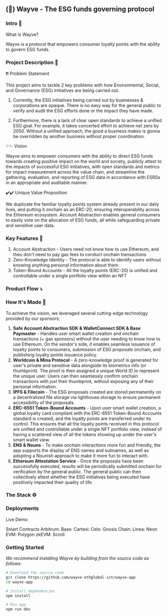 ## (🌱) Wayve - The ESG funds governing protocol

### Intro 👋

What is Wayve?

Wayve is a protocol that empowers consumer loyalty points with the ability to govern ESG funds.

### Project Description 📔

❗❗ Problem Statement

This project aims to tackle 2 key problems with how Environmental, Social, and Governance (ESG) initiatives are being carried out.

1. Currently, the ESG initiatives being carried out by businesses & corporations are opaque. There is no easy way for the general public to verify and audit the ESG efforts done or the impact they have made.

2. Furthermore, there is a lack of clear open standards to achieve a unified ESG goal. For example, it takes concerted effort to achieve net zero by 2050. Without a unified approach, the good a business makes is gonna be overridden by another business without proper coordination.

✨✨ Vision

Wayve aims to empower consumers with the ability to direct ESG funds towards creating positive impact on the world and society, publicly attest to the impacts of successful ESG initiatives, with open standards and metrics for impact measurement across the value chain, and streamline the gathering, evaluation, and reporting of ESG data in accordance with ESRSs in an appropriate and auditable manner.

✔️✔️ Unique Value Proposition

We duplicate the familiar loyalty points system already present in our daily lives, and putting it onchain as an ERC-20, ensuring interoperability across the Ethereum ecosystem. Account Abstraction enables general consumers to easily vote on the allocation of ESG funds, all while safeguarding private and sensitive user data.

### Key Features 🔑

1. Account Abstraction - Users need not know how to use Ethereum, and theu don't need to pay gas fees to conduct onchain transactions
2. Zero-Knowledge Identity - The protocol is able to identify users without knowing anything personal information about them
3. Token-Bound Accounts - All the loyalty points (ERC-20) is unified and controllable under a single portfolio view within an NFT

### Product Flow ⤵️


### How It's Made 🧰

To achieve the vision, we leveraged several cutting-edge technology provided by our sponsors:

1. **Safe Account Abstraction SDK & WalletConnect SDK & Base Paymaster** - Handles user smart wallet creation and onchain transactions (+ gas sponsors) without the user needing to know how to use Ethereum. On the vendor's side, it enables seamless issuance of loyalty points to consumers, submission of ESG proposals onchain, and publishing loyalty points issuance policy.
2. **Worldcoin & Mina Protocol** - A zero-knowledge proof is generated for user's private and sensitive data alongside its biometrics info (or thumbprint). The proof is then assigned a unique World ID to represent the unique user. Users can then seamlessly confirm onchain transactions with just their thumbprint, without exposing any of their personal information.
3. **IPFS & Filecoin** - The ESG proposals created are stored permanently on a decentralized file storage via lighthouse.storage to ensure permanent accessibility of the proposals.
4. **ERC-6551 Token-Bound Accounts** - Upon user smart wallet creation, a global loyalty card compliant with the ERC-6551 Token-Bound Accounts standard is created, and the loyalty points are transferred under its control. This ensures that all the loyalty points received in this protocol are unified and controllable under a single NFT portfolio view, instead of having a scattered view of all the tokens showing up under the user's smart wallet view.
5. **ENS & Nouns** - To make onchain interactions more fun and friendly, the app supports the display of ENS names and subnames, as well as adopting a Nounish approach to make it more fun to interact with.
6. **Ethereum Attestation Service** - Once the proposals have been successfully executed, results will be periodically submitted onchain for verification by the general public. The general public can then collectively attest whether the ESG initiatives being executed have positively impacted their quality of life.

### The Stack ⚙️


### Deployments

Live Demo


Smart Contracts
Arbitrum:
Base:
Cartesi:
Celo:
Gnosis Chain:
Linea:
Neon EVM:
Polygon zkEVM:
Scroll:

### Getting Started

_We recommend installing Wayve by building from the source code as follows:_

```bash
# Download the source code
git clone https://github.com/wayve-ethglobal-ist/wayve-app
cd wayve-app

# Install dependencies
npm install

# Run app
npm run dev
```
